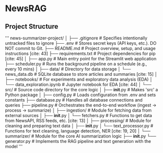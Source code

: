 # NewsRAG
## Project Structure
'''
news-summarizer-project/
│
├── .gitignore               # Specifies intentionally untracked files to ignore
├── .env                     # Stores secret keys (API keys, etc.). DO NOT commit to Git.
├── README.md                # Project overview, setup, and usage instructions [cite: 43]
├── requirements.txt         # Project dependencies for pip [cite: 45]
│
├── app.py                   # Main entry point for the Streamlit web application 
├── scheduler.py             # Runs the background pipeline on a schedule (e.g., every 10 mins)
│
├── data/                    # Directory for data storage
│   └── news_data.db         # SQLite database to store articles and summaries [cite: 15]
│
├── notebooks/               # For experiments and exploratory data analysis (EDA)
│   └── data_exploration.ipynb # Jupyter notebook for EDA [cite: 44]
│
└── src/                     # Source code directory for the core logic
    │
    ├── __init__.py          # Makes 'src' a Python package
    │
    ├── config.py            # Loads configuration from .env and sets constants
    ├── database.py          # Handles all database connections and queries
    ├── pipeline.py          # Orchestrates the end-to-end workflow (ingest -> process -> summarize)
    │
    ├── ingestion/           # Module for fetching data from external sources
    │   ├── __init__.py
    │   └── fetchers.py      # Functions to get data from NewsAPI, RSS feeds, etc. [cite: 13]
    │
    ├── processing/          # Module for cleaning and preparing text data
    │   ├── __init__.py
    │   └── text_processor.py # Functions for text cleaning, language detection, NER [cite: 19, 20]
    │
    └── summarizer/          # Module for the core AI summarization logic
        ├── __init__.py
        └── generator.py     # Implements the RAG pipeline and text generation with the model
'''